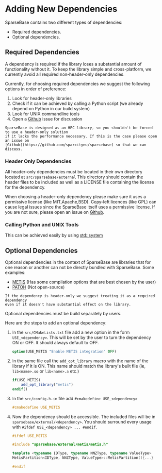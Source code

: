 # Adding New Dependencies

SparseBase contains two different types of dependencies:
- Required dependencies.
- Optional dependencies.

## Required Dependencies

A dependency is required if the library loses a substantial amount of functionality without it.
To keep the library simple and cross-platform, we currently avoid all required non-header-only dependencies.

Currently, for choosing required dependencies we suggest the following options in order of preference:
1. Look for header-only libraries
2. Check if it can be achieved by calling a Python script (we already depend on Python in our build system)
3. Look for UNIX commandline tools
4. Open a [Github](https://github.com/sparcityeu/sparsebase) issue for discussion

```{note}
SparseBase is designed as an HPC library, so you shouldn't be forced to use a header-only solution
if it lacks the performance necessary. If this is the case please open an issue on 
[Github](https://github.com/sparcityeu/sparsebase) so that we can discuss.
```

### Header Only Dependencies

All header-only dependencies must be located in their own directory located at `src/sparsebase/external`
This directory should contain the header files to be included as well as a LICENSE file containing 
the license for the dependency.

When choosing a header-only dependency please make sure it uses a permissive license (like MIT,Apache,BSD).
Copy-left licences (like GPL) can cause legal issues since the SparseBase itself uses a permissive license.
If you are not sure, please open an issue on [Github](https://github.com/sparcityeu/sparsebase).


### Calling Python and UNIX Tools

This can be achieved easily by using [std::system](https://en.cppreference.com/w/cpp/utility/program/system)


## Optional Dependencies

Optional dependencies in the context of SparseBase are libraries that for one reason or 
another can not be directly bundled with SparseBase. Some examples:
- [METIS](https://github.com/KarypisLab/METIS) (Has some compilation options that are best chosen by the user)
- [PATOH](https://faculty.cc.gatech.edu/~umit/software.html) (Not open-source)

```{note}
If the dependency is header-only we suggest treating it as a required dependency 
even if it doesn't have substantial effect on the library.
```

Optional dependencies must be build separately by users.

Here are the steps to add an optional dependency:

1. In the `src/CMakeLists.txt` file add a new option in the form `USE_<dependency>`. 
This will be set by the user to turn the dependency ON or OFF. It should always default to OFF.
    ```cmake
    option(USE_METIS "Enable METIS integration" OFF)
    ```

2. In the same file call the `add_opt_library` macro with the name of the library if it is ON.
This name should match the library's built file (ie, `lib<name>.so` or `lib<name>.a` etc.)
    ```cmake
    if(USE_METIS)
        add_opt_library("metis")
    endif()
    ```

3. In the `src/config.h.in` file add `#cmakedefine USE_<dependency>`
    ```cpp
    #cmakedefine USE_METIS
    ```

4. Now the dependency should be accessible. The included files will be in `sparsebase/external/<dependency>`. 
You should surround every usage with `#ifdef USE_<dependency> ... #endif`.
    ```cpp
    #ifdef USE_METIS

    #include "sparsebase/external/metis/metis.h"

    template <typename IDType, typename NNZType, typename ValueType>
    MetisPartition<IDType, NNZType, ValueType>::MetisPartition(){...}

    #endif
    ```